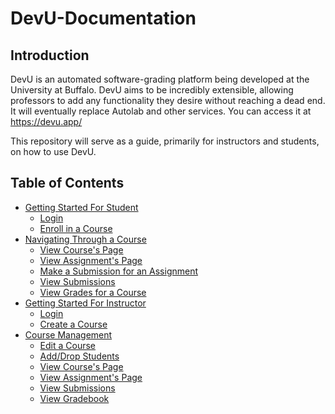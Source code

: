 # DevU-Documentation

## Introduction

DevU is an automated software-grading platform being developed at the University at Buffalo. DevU aims to be incredibly extensible, allowing professors to add any functionality they desire without reaching a dead end. It will eventually replace Autolab and other services. You can access it at <https://devu.app/>

This repository will serve as a guide, primarily for instructors and students, on how to use DevU.

## Table of Contents
* [Getting Started For Student](Getting%20Started%20For%20Student.md)
    * [Login](Getting%20Started%20For%20Student.md#Login)
    * [Enroll in a Course](Getting%20Started%20For%20Student.md#Enroll-in-a-Course)
* [Navigating Through a Course](Navigating%20Through%20a%20Course.md)
    * [View Course's Page](Navigating%20Through%20a%20Course.md#View-Course-Page)
    * [View Assignment's Page](Navigating%20Through%20a%20Course.md#View-Assignment-Page)
    * [Make a Submission for an Assignment](Navigating%20Through%20a%20Course.md#Make-Submission)
    * [View Submissions](Navigating%20Through%20a%20Course.md#View-Submissions)
    * [View Grades for a Course](Navigating%20Through%20a%20Course.md#View-Gradebook)
* [Getting Started For Instructor](Getting%20started%20for%Instructor.md)
    * [Login](Getting%20started%20for%Instructor.md#your-first-login)
    * [Create a Course](Getting%20started%20for%Instructor.md#Create-a-Course)
* [Course Management](Course%20Management.md#Create-a-Course)
    * [Edit a Course](Course%20Management.md#Edit-a-Course)
    * [Add/Drop Students](Course%20Management.md#Add-Drop-Students)
    * [View Course's Page](Course%20Management.md#View-Course's-Page)
    * [View Assignment's Page](Course%20Management.md#View-Assignment's-Page)
    * [View Submissions](Course%20Management.md#View-Submissions)
    * [View Gradebook](Course%20Management.md#Gradebook)


